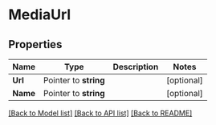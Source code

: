 # MediaUrl

## Properties

Name | Type | Description | Notes
------------ | ------------- | ------------- | -------------
**Url** | Pointer to **string** |  | [optional] 
**Name** | Pointer to **string** |  | [optional] 

[[Back to Model list]](../README.md#documentation-for-models) [[Back to API list]](../README.md#documentation-for-api-endpoints) [[Back to README]](../README.md)


